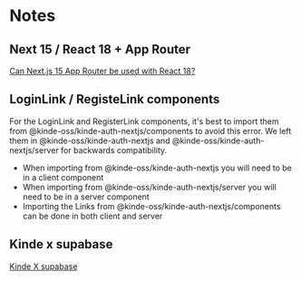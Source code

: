 # Notes

## Next 15 / React 18 + App Router

[Can Next.js 15 App Router be used with React 18?](https://www.wisp.blog/blog/can-nextjs-15-app-router-be-used-with-react-18)

## LoginLink / RegisteLink components

For the LoginLink and RegisterLink components, it's best to import them from @kinde-oss/kinde-auth-nextjs/components to avoid this error. We left them in @kinde-oss/kinde-auth-nextjs and @kinde-oss/kinde-auth-nextjs/server for backwards compatibility.

- When importing from @kinde-oss/kinde-auth-nextjs you will need to be in a client component
- When importing from @kinde-oss/kinde-auth-nextjs/server you will need to be in a server component
- Importing the Links from @kinde-oss/kinde-auth-nextjs/components can be done in both client and server

## Kinde x supabase

[Kinde X supabase](https://kinde.com/blog/engineering/kinde-with-supabase/)
